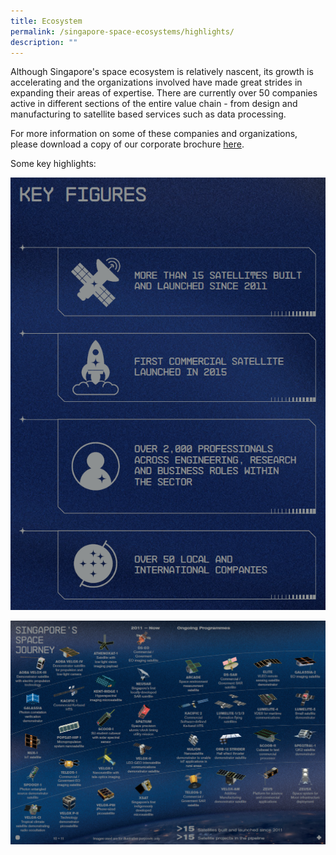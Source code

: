 ```yaml
---
title: Ecosystem
permalink: /singapore-space-ecosystems/highlights/
description: ""
---
```

Although Singapore's space ecosystem is relatively nascent, its growth is accelerating and the organizations involved have made great strides in expanding their areas of expertise. There are currently over 50 companies active in different sections of the entire value chain -  from design and manufacturing to satellite based services such as data processing.

For more information on some of these companies and organizations, please download a copy of our corporate brochure [here](/about-us/brochure/).

Some key highlights:

![Ecosystem highlight 1](/images/Space%20Ecosystem%20Highlight%201.png)

![Ecosystem Highlight 2](/images/Space%20Ecosystem%20Highlight%202.png)